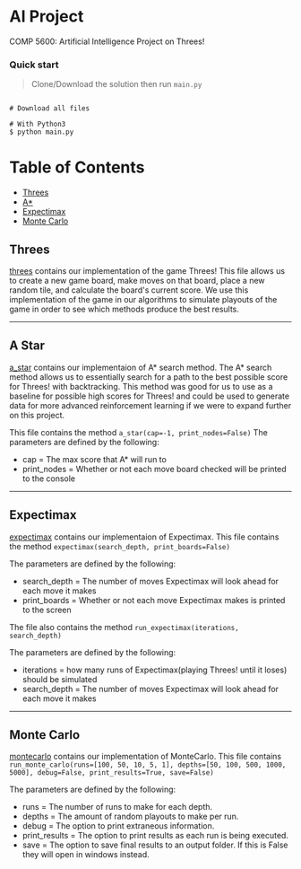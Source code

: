 # AI Project
COMP 5600: Artificial Intelligence Project on Threes!

### Quick start

> Clone/Download the solution then run `main.py`

```

# Download all files

# With Python3
$ python main.py

```

# Table of Contents
* [Threes](#threes)
* [A*](#a-star)
* [Expectimax](#expectimax)
* [Monte Carlo](#monte-carlo)

## Threes

[threes](threes.py) contains our implementation of the game Threes! This file allows us to create a new game board, make 
moves on that board, place a new random tile, and calculate the board's current score. We use this implementation of the game 
in our algorithms to simulate playouts of the game in order to see which methods produce the best results.

___

## A Star

[a_star](../a_star.py) contains our implementaion of A* search method. The A* search method allows us to essentially search 
for a path to the best possible score for Threes! with backtracking. This method was good for us to use as a baseline for 
possible high scores for Threes! and could be used to generate data for more advanced reinforcement learning if we were to 
expand further on this project. 

This file contains the method `a_star(cap=-1, print_nodes=False)`
The parameters are defined by the following:
- cap = The max score that A* will run to
- print_nodes = Whether or not each move board checked will be printed to the console

___

## Expectimax

[expectimax](../expectimax.py) contains our implementaion of Expectimax. This file contains the method 
`expectimax(search_depth, print_boards=False)` 

The parameters are defined by the following:
- search_depth = The number of moves Expectimax will look ahead for each move it makes
- print_boards = Whether or not each move Expectimax makes is printed to the screen

The file also contains the method `run_expectimax(iterations, search_depth)` 

The parameters are defined by the following:
- iterations = how many runs of Expectimax(playing Threes! until it loses) should be simulated
- search_depth = The number of moves Expectimax will look ahead for each move it makes


___

## Monte Carlo
 
[montecarlo](../montecarlo.py) contains our implementation of MonteCarlo. This file contains `run_monte_carlo(runs=[100, 50, 10, 5, 1], depths=[50, 100, 500, 1000, 5000], debug=False, print_results=True, save=False)`  

The parameters are defined by the following:  
- runs = The number of runs to make for each depth.
- depths = The amount of random playouts to make per run.
- debug = The option to print extraneous information.
- print_results = The option to print results as each run is being executed.
- save = The option to save final results to an output folder. If this is False they will open in windows instead.
